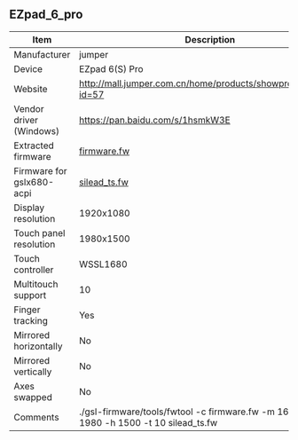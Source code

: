 EZpad_6_pro
---------------------------------------------

| Item                      | Description |
|---------------------------|-------------|
| Manufacturer              | jumper |
| Device                    | EZpad 6(S) Pro|
| Website                   | http://mall.jumper.com.cn/home/products/showproducts.html?id=57 |
| Vendor driver (Windows)   | https://pan.baidu.com/s/1hsmkW3E |
| Extracted firmware        | [firmware.fw](firmware.fw) |
| Firmware for gslx680-acpi | [silead_ts.fw](silead_ts.fw) |
| Display resolution        | 1920x1080 |
| Touch panel resolution    | 1980x1500 |
| Touch controller          | WSSL1680 |
| Multitouch support        | 10 |
| Finger tracking           | Yes |
| Mirrored horizontally     | No |
| Mirrored vertically       | No |
| Axes swapped              | No |
| Comments                  | ./gsl-firmware/tools/fwtool -c firmware.fw -m 1680 -w 1980 -h 1500 -t 10 silead_ts.fw |
